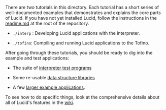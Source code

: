 There are two tutorials in this directory. Each tutorial has a short series of well-documented examples that demonstrates and explains the core parts of Lucid. If you have not yet installed Lucid, follow the instructions in the [readme.md](https://github.com/PrincetonUniversity/lucid/tree/main/readme.md) at the root of the repository.

- `./interp` : Developing Lucid applications with the interpreter.

- `./tofino`: Compiling and running Lucid applications to the Tofino.

After going through these tutorials, you should be ready to dig into the example and test applications:

- The suite of [interpreter test programs](https://github.com/PrincetonUniversity/lucid/tree/main/examples/interp_tests)

- Some re-usable [data structure libraries](https://github.com/PrincetonUniversity/lucid/tree/main/examples/library)

- A few [larger example applications](https://github.com/PrincetonUniversity/lucid/tree/main/examples).

To see how to do specific things, look at the comprehensive details about all of Lucid's features in the [wiki](https://github.com/PrincetonUniversity/lucid/wiki).

